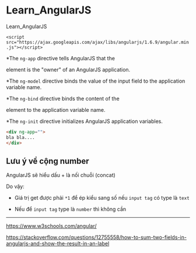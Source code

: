 # Learn_AngularJS
Learn_AngularJS

`<script src="https://ajax.googleapis.com/ajax/libs/angularjs/1.6.9/angular.min.js"></script>`


*The `ng-app` directive tells AngularJS that the <div> element is the "owner" of an AngularJS application.

*The `ng-model` directive binds the value of the input field to the application variable name.

*The `ng-bind` directive binds the content of the <p> element to the application variable name.

*The `ng-init` directive initializes AngularJS application variables.

```html
<div ng-app="">
bla bla....
</div>
```

## Lưu ý về cộng number

AngularJS sẽ hiểu dấu + là nối chuỗi (concat)

Do vậy:

* Giá trị get được phải `*1` để ép kiểu sang số nếu `input tag` có type là `text`

* Nếu để `input tag` type là `number` thì không cần

---

https://www.w3schools.com/angular/

https://stackoverflow.com/questions/12755558/how-to-sum-two-fields-in-angularjs-and-show-the-result-in-an-label